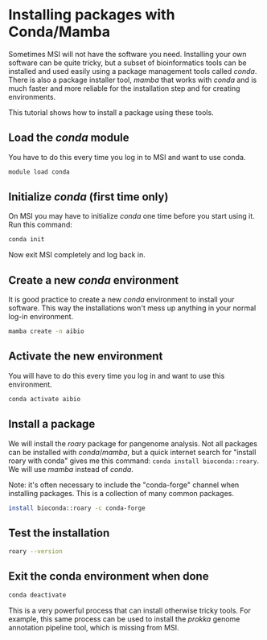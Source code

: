 # Installing packages with Conda/Mamba
Sometimes MSI will not have the software you need. Installing your own software can be quite tricky,
but a subset of bioinformatics tools can be installed and used easily using a package management tools called _conda_.
There is also a package installer tool, _mamba_ that works with _conda_ and is much faster and more reliable
for the installation step and for creating environments. 

This tutorial shows how to install a package using these tools.

## Load the _conda_ module
You have to do this every time you log in to MSI and want to use conda.
```bash
module load conda
```

## Initialize _conda_ (first time only)
On MSI you may have to initialize _conda_ one time before you start using it. Run this command:
```bash
conda init
```
Now exit MSI completely and log back in.

## Create a new _conda_ environment
It is good practice to create a new _conda_ environment to install your software. This
way the installations won't mess up anything in your normal log-in environment.
```bash
mamba create -n aibio
```

## Activate the new environment
You will have to do this every time you log in and want to use this environment. 
```bash
conda activate aibio
```

## Install a package
We will install the _roary_ package for pangenome analysis. Not all packages can be installed with _conda_/_mamba_, 
but a quick internet search for "install roary with conda" gives me this command: `conda install bioconda::roary`. 
We will use _mamba_ instead of _conda_.

Note: it's often necessary to include the "conda-forge" channel when installing packages. This is a collection of
many common packages.
```bash
install bioconda::roary -c conda-forge
```

## Test the installation
```bash
roary --version
```

## Exit the conda environment when done
```bash
conda deactivate
```

This is a very powerful process that can install otherwise tricky tools. For example, this same process can be used to install the _prokka_ genome annotation pipeline tool, which is missing from MSI.

